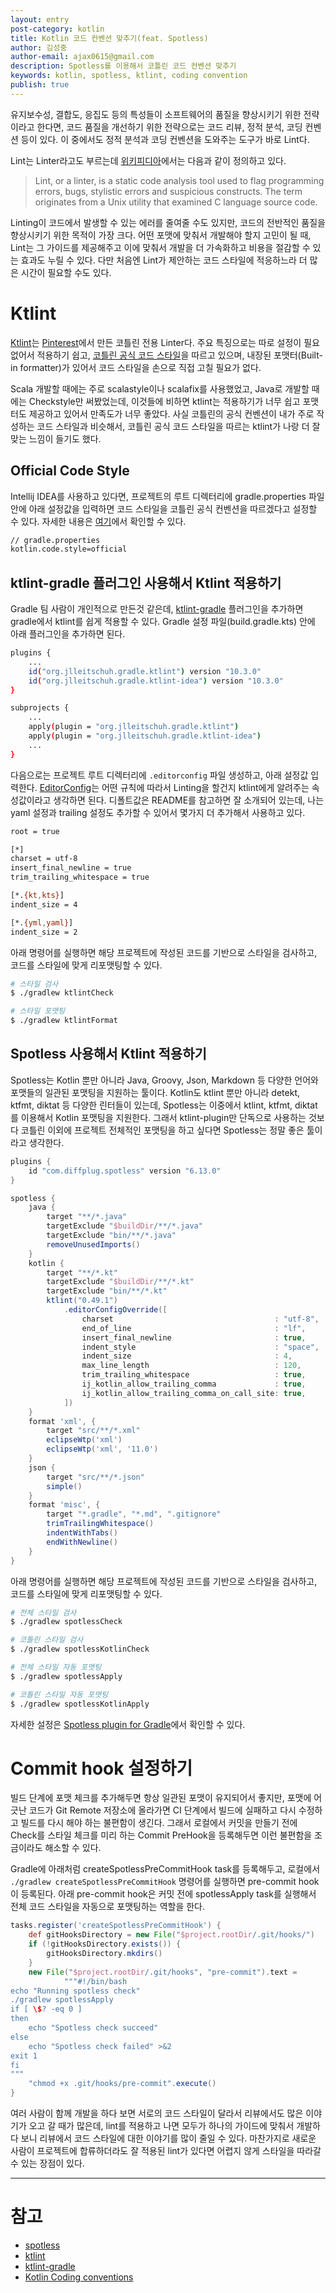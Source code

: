 ```yaml
---
layout: entry
post-category: kotlin
title: Kotlin 코드 컨벤션 맞추기(feat. Spotless)
author: 김성중
author-email: ajax0615@gmail.com
description: Spotless를 이용해서 코틀린 코드 컨벤션 맞추기
keywords: kotlin, spotless, ktlint, coding convention
publish: true
---
```


유지보수성, 결합도, 응집도 등의 특성들이 소프트웨어의 품질을 향상시키기 위한 전략이라고 한다면, 코드 품질을 개선하기 위한 전략으로는 코드 리뷰, 정적 분석, 코딩 컨벤션 등이 있다. 이 중에서도 정적 분석과 코딩 컨벤션을 도와주는 도구가 바로 Lint다.

Lint는 Linter라고도 부르는데 [위키피디아](https://en.wikipedia.org/wiki/Lint_(software))에서는 다음과 같이 정의하고 있다.

> Lint, or a linter, is a static code analysis tool used to flag programming errors, bugs, stylistic errors and suspicious constructs. The term originates from a Unix utility that examined C language source code.

Linting이 코드에서 발생할 수 있는 에러를 줄여줄 수도 있지만, 코드의 전반적인 품질을 향상시키기 위한 목적이 가장 크다. 어떤 포맷에 맞춰서 개발해야 할지 고민이 될 때, Lint는 그 가이드를 제공해주고 이에 맞춰서 개발을 더 가속화하고 비용을 절감할 수 있는 효과도 누릴 수 있다. 다만 처음엔 Lint가 제안하는 코드 스타일에 적응하느라 더 많은 시간이 필요할 수도 있다.

# Ktlint
[Ktlint](https://github.com/pinterest/ktlint)는 [Pinterest](https://www.pinterest.co.kr/)에서 만든 코틀린 전용 Linter다. 주요 특징으로는 따로 설정이 필요 없어서 적용하기 쉽고, [코틀린 공식 코드 스타일](https://kotlinlang.org/docs/reference/coding-conventions.html)을 따르고 있으며, 내장된 포맷터(Built-in formatter)가 있어서 코드 스타일을 손으로 직접 고칠 필요가 없다.

Scala 개발할 때에는 주로 scalastyle이나 scalafix를 사용했었고, Java로 개발할 때에는 Checkstyle만 써봤었는데, 이것들에 비하면 ktlint는 적용하기가 너무 쉽고 포맷터도 제공하고 있어서 만족도가 너무 좋았다. 사실 코틀린의 공식 컨벤션이 내가 주로 작성하는 코드 스타일과 비슷해서, 코틀린 공식 코드 스타일을 따르는 ktlint가 나랑 더 잘맞는 느낌이 들기도 했다.

## Official Code Style
Intellij IDEA를 사용하고 있다면, 프로젝트의 루트 디렉터리에 gradle.properties 파일 안에 아래 설정값을 입력하면 코드 스타일을 코틀린 공식 컨벤션을 따르겠다고 설정할 수 있다. 자세한 내용은 [여기](https://kotlinlang.org/docs/code-style-migration-guide.html#in-gradle)에서 확인할 수 있다.

```bash
// gradle.properties
kotlin.code.style=official
```

## ktlint-gradle 플러그인 사용해서 Ktlint 적용하기
Gradle 팀 사람이 개인적으로 만든것 같은데, [ktlint-gradle](https://github.com/jlleitschuh/ktlint-gradle) 플러그인을 추가하면 gradle에서 ktlint를 쉽게 적용할 수 있다. Gradle 설정 파일(build.gradle.kts) 안에 아래 플러그인을 추가하면 된다.

```bash
plugins {
    ...
    id("org.jlleitschuh.gradle.ktlint") version "10.3.0"
    id("org.jlleitschuh.gradle.ktlint-idea") version "10.3.0"
}

subprojects {
    ...
    apply(plugin = "org.jlleitschuh.gradle.ktlint")
    apply(plugin = "org.jlleitschuh.gradle.ktlint-idea")
    ...
}
```

다음으로는 프로젝트 루트 디렉터리에 `.editorconfig` 파일 생성하고, 아래 설정값 입력한다. [EditorConfig](https://github.com/pinterest/ktlint#editorconfig)는 어떤 규칙에 따라서 Linting을 할건지 ktlint에게 알려주는 속성값이라고 생각하면 된다. 디폴트값은 README를 참고하면 잘 소개되어 있는데, 나는 yaml 설정과 trailing 설정도 추가할 수 있어서 몇가지 더 추가해서 사용하고 있다.

```bash
root = true

[*]
charset = utf-8
insert_final_newline = true
trim_trailing_whitespace = true

[*.{kt,kts}]
indent_size = 4

[*.{yml,yaml}]
indent_size = 2
```

아래 명령어를 실행하면 해당 프로젝트에 작성된 코드를 기반으로 스타일을 검사하고, 코드를 스타일에 맞게 리포맷팅할 수 있다.

```bash
# 스타일 검사
$ ./gradlew ktlintCheck

# 스타일 포맷팅
$ ./gradlew ktlintFormat
```

## Spotless 사용해서 Ktlint 적용하기
Spotless는 Kotlin 뿐만 아니라 Java, Groovy, Json, Markdown 등 다양한 언어와 포맷들의 일관된 포맷팅을 지원하는 툴이다. Kotlin도 ktlint 뿐만 아니라 detekt, ktfmt, diktat 등 다양한 린터들이 있는데, Spotless는 이중에서 ktlint, ktfmt, diktat를 이용해서 Kotlin 포맷팅을 지원한다. 그래서 ktlint-plugin만 단독으로 사용하는 것보다 코틀린 이외에 프로젝트 전체적인 포맷팅을 하고 싶다면 Spotless는 정말 좋은 툴이라고 생각한다.

```groovy
plugins {
    id "com.diffplug.spotless" version "6.13.0"
}

spotless {
    java {
        target "**/*.java"
        targetExclude "$buildDir/**/*.java"
        targetExclude "bin/**/*.java"
        removeUnusedImports()
    }
    kotlin {
        target "**/*.kt"
        targetExclude "$buildDir/**/*.kt"
        targetExclude "bin/**/*.kt"
        ktlint("0.49.1")
            .editorConfigOverride([
                charset                                    : "utf-8",
                end_of_line                                : "lf",
                insert_final_newline                       : true,
                indent_style                               : "space",
                indent_size                                : 4,
                max_line_length                            : 120,
                trim_trailing_whitespace                   : true,
                ij_kotlin_allow_trailing_comma             : true,
                ij_kotlin_allow_trailing_comma_on_call_site: true,
            ])
    }
    format 'xml', {
        target "src/**/*.xml"
        eclipseWtp('xml')
        eclipseWtp('xml', '11.0')
    } 
    json {
        target "src/**/*.json"
        simple()
    }
    format 'misc', {
        target "*.gradle", "*.md", ".gitignore"
        trimTrailingWhitespace()
        indentWithTabs()
        endWithNewline()
    }
}
```

아래 명령어를 실행하면 해당 프로젝트에 작성된 코드를 기반으로 스타일을 검사하고, 코드를 스타일에 맞게 리포맷팅할 수 있다.

```bash
# 전체 스타일 검사
$ ./gradlew spotlessCheck

# 코틀린 스타일 검사
$ ./gradlew spotlessKotlinCheck

# 전체 스타일 자동 포맷팅
$ ./gradlew spotlessApply

# 코틀린 스타일 자동 포맷팅
$ ./gradlew spotlessKotlinApply
```

자세한 설정은 [Spotless plugin for Gradle](https://github.com/diffplug/spotless/blob/main/plugin-gradle/README.md#-spotless-plugin-for-gradle)에서 확인할 수 있다.

# Commit hook 설정하기
빌드 단계에 포맷 체크를 추가해두면 항상 일관된 포맷이 유지되어서 좋지만, 포맷에 어긋난 코드가 Git Remote 저장소에 올라가면 CI 단계에서 빌드에 실패하고 다시 수정하고 빌드를 다시 해야 하는 불편함이 생긴다. 그래서 로컬에서 커밋을 만들기 전에 Check를 스타일 체크를 미리 하는 Commit PreHook을 등록해두면 이런 불편함을 조금이라도 해소할 수 있다. 

Gradle에 아래처럼 createSpotlessPreCommitHook task를 등록해두고, 로컬에서 `./gradlew createSpotlessPreCommitHook` 명령어를 실행하면 pre-commit hook이 등록된다. 아래 pre-commit hook은 커밋 전에 spotlessApply task를 실행해서 전체 코드 스타일을 자동으로 포맷팅하는 역할을 한다.

```groovy
tasks.register('createSpotlessPreCommitHook') {
    def gitHooksDirectory = new File("$project.rootDir/.git/hooks/")
    if (!gitHooksDirectory.exists()) {
        gitHooksDirectory.mkdirs()
    }
    new File("$project.rootDir/.git/hooks", "pre-commit").text =
            """#!/bin/bash
echo "Running spotless check"
./gradlew spotlessApply
if [ \$? -eq 0 ]
then
    echo "Spotless check succeed"
else
    echo "Spotless check failed" >&2
exit 1
fi
"""
    "chmod +x .git/hooks/pre-commit".execute()
}
```

여러 사람이 함께 개발을 하다 보면 서로의 코드 스타일이 달라서 리뷰에서도 많은 이야기가 오고 갈 때가 많은데, lint를 적용하고 나면 모두가 하나의 가이드에 맞춰서 개발하다 보니 리뷰에서 코드 스타일에 대한 이야기를 많이 줄일 수 있다. 마찬가지로 새로운 사람이 프로젝트에 합류하더라도 잘 적용된 lint가 있다면 어렵지 않게 스타일을 따라갈 수 있는 장점이 있다.

---

# 참고
- [spotless](https://github.com/diffplug/spotless)
- [ktlint](https://github.com/pinterest/ktlint)
- [ktlint-gradle](https://github.com/jlleitschuh/ktlint-gradle)
- [Kotlin Coding conventions](https://kotlinlang.org/docs/coding-conventions.html)
